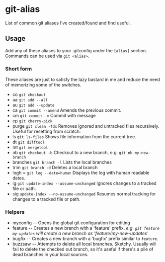 # git-alias
List of common git aliases I've created/found and find useful.

## Usage
Add any of these aliases to your .gitconfig under the ```[alias]``` section. Commands can be used via ```git <alias>```.

### Short form
These aliases are just to satisfy the lazy bastard in me and reduce the need of memorizing some of the switches.
- co ```git checkout```
- aa ```git add --all```
- au ```git add --update```
- ca ```git commit --amend``` Amends the previous commit.
- cm ```git commit -m``` Commit with message
- cp ```git cherry-pick```
- purge ```git clean -fdx``` Removes ignored and untracked files recursively. Useful for resetting from scratch.
- ls ```git ls-files``` Shows file information from the current tree.
- dt ```git difftool```
- mt ```git mergetool```
- nb ```git checkout -b``` Checkout to a new branch, e.g. ```git nb my-new-branch```
- branches ```git branch -l``` Lists the local branches
- trim ```git branch -d``` Deletes a local branch
- logh = ```git log --date=human``` Displays the log with human readable dates.
- ig ```git update-index --assume-unchanged``` Ignores changes to a tracked file or path.
- sig ```update-index --no-assume-unchanged``` Resumes normal tracking for changes to a tracked file or path.

### Helpers
- myconfig -- Opens the global git configuration for editing
- feature -- Creates a new branch with a 'feature' prefix.  _e.g. ```git feature my-updates``` will create a new branch as 'feature/my-new-updates'_
- bugfix -- Creates a new branch with a 'bugfix' prefix similar to ```feature```.
- buzzsaw -- Attempts to delete all local branches. Sketchy. Usually will fail to delete the checked out branch, so it's useful if there's a pile of dead branches in your local sources.
